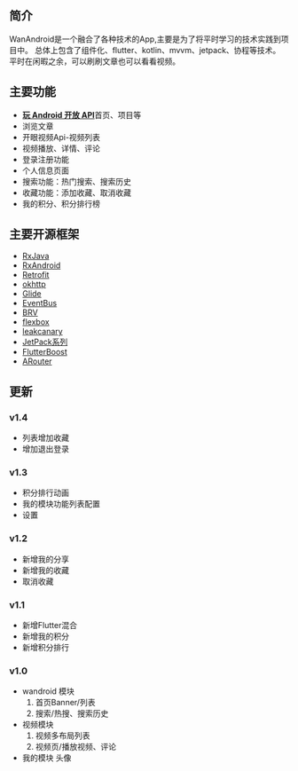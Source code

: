 
## 简介
WanAndroid是一个融合了各种技术的App,主要是为了将平时学习的技术实践到项目中。
总体上包含了组件化、flutter、kotlin、mvvm、jetpack、协程等技术。
平时在闲暇之余，可以刷刷文章也可以看看视频。

## 主要功能
- [**玩 Android 开放 API**](http://www.wanandroid.com/blog/show/2)首页、项目等
- 浏览文章
- 开眼视频Api-视频列表
- 视频播放、详情、评论
- 登录注册功能
- 个人信息页面
- 搜索功能：热门搜索、搜索历史
- 收藏功能：添加收藏、取消收藏
- 我的积分、积分排行榜

## 主要开源框架
 - [RxJava](https://github.com/ReactiveX/RxJava)
 - [RxAndroid](https://github.com/ReactiveX/RxAndroid)
 - [Retrofit](https://github.com/square/retrofit)
 - [okhttp](https://github.com/square/okhttp)
 - [Glide](https://github.com/bumptech/glide)
 - [EventBus](https://github.com/greenrobot/EventBus)
 - [BRV](https://github.com/CymChad/BaseRecyclerViewAdapterHelper)
 - [flexbox](https://github.com/google/flexbox-layout)
 - [leakcanary](https://github.com/square/leakcanary)
 - [JetPack系列](https://developer.android.com/jetpack)
 - [FlutterBoost](https://github.com/alibaba/flutter_boost)
 - [ARouter](https://github.com/alibaba/ARouter)

## 更新

### v1.4
 - 列表增加收藏
 - 增加退出登录

### v1.3
 - 积分排行动画
 - 我的模块功能列表配置
 - 设置

### v1.2
 - 新增我的分享
 - 新增我的收藏
 - 取消收藏

### v1.1
 - 新增Flutter混合
 - 新增我的积分
 - 新增积分排行

### v1.0
 - wandroid 模块 
    1. 首页Banner/列表
    2. 搜索/热搜、搜索历史
 - 视频模块
    1. 视频多布局列表
    2. 视频页/播放视频、评论
 - 我的模块
    头像
